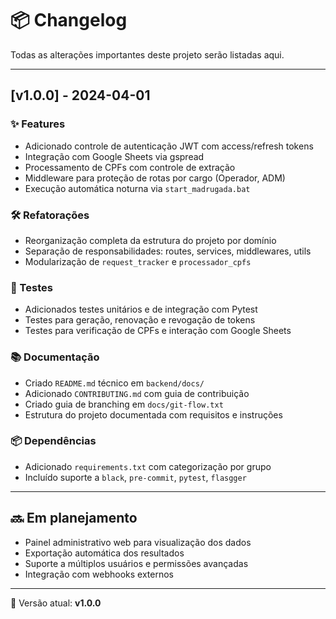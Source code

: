 # 📦 Changelog

Todas as alterações importantes deste projeto serão listadas aqui.

---

## [v1.0.0] - 2024-04-01

### ✨ Features

- Adicionado controle de autenticação JWT com access/refresh tokens
- Integração com Google Sheets via gspread
- Processamento de CPFs com controle de extração
- Middleware para proteção de rotas por cargo (Operador, ADM)
- Execução automática noturna via `start_madrugada.bat`

### 🛠 Refatorações

- Reorganização completa da estrutura do projeto por domínio
- Separação de responsabilidades: routes, services, middlewares, utils
- Modularização de `request_tracker` e `processador_cpfs`

### 🧪 Testes

- Adicionados testes unitários e de integração com Pytest
- Testes para geração, renovação e revogação de tokens
- Testes para verificação de CPFs e interação com Google Sheets

### 📚 Documentação

- Criado `README.md` técnico em `backend/docs/`
- Adicionado `CONTRIBUTING.md` com guia de contribuição
- Criado guia de branching em `docs/git-flow.txt`
- Estrutura do projeto documentada com requisitos e instruções

### 📦 Dependências

- Adicionado `requirements.txt` com categorização por grupo
- Incluído suporte a `black`, `pre-commit`, `pytest`, `flasgger`

---

## 🔜 Em planejamento

- Painel administrativo web para visualização dos dados
- Exportação automática dos resultados
- Suporte a múltiplos usuários e permissões avançadas
- Integração com webhooks externos

---

🔖 Versão atual: **v1.0.0**

